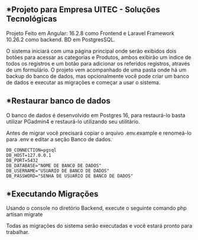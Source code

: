  *Projeto para Empresa UITEC - Soluções Tecnológicas
--------------------------------------------------
Projeto Feito em Angular: 16.2.8 como Frontend e Laravel Framework 10.26.2 como backend. BD em PostgresSQL.

O sistema iniciará com uma página principal onde serão exibidos dois botões para acessar as categorias e Produtos, ambos exibirão um índice de todos os registros e um botão para adicionar os referidos registros, através de um formulário.
O projeto vem acompanhado de uma pasta onde há um backup do banco de dados, mas opcionalmente você pode criar um banco de dados e executar as migrações e começar a usar o sistema.


*Restaurar banco de dados
----------------------------------------
O banco de dados é desenvolvido em Postgres 16, para restaurá-lo basta utilizar PGadmin4 e restaurá-lo utilizando seu utilitário.

Antes de migrar você precisará copiar o arquivo .env.example e renomeá-lo para .env e editar a seção Banco de dados.
```
DB_CONNECTION=pgsql
DB_HOST=127.0.0.1
DB_PORT=5432
DB_DATABASE="NOME DE BANCO DE DADOS"
DB_USERNAME="USUARIO DE BANCO DE DADOS"
DB_PASSWORD="SENHA DE USUARIO DE BANCO DE DADOS"
```

*Executando Migrações
--------------------------------------
Usando o console no diretório Backend, execute o seguinte comando
php artisan migrate

Todas as migrações do sistema serão executadas e você estará pronto para trabalhar.



